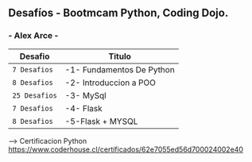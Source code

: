 ## Desafíos - Bootmcam Python, Coding Dojo.
### - Alex Arce - 


| Desafio       | Titulo                                  |
| ------------- | --------------------------------------- |
| `7 Desafios`  | -1- Fundamentos De Python               |
| `8 Desafios`  | -2- Introduccion a POO                  |
| `25 Desafios` | -3- MySql                               |
| `7 Desafios`  | -4- Flask                               |
| `8 Desafios`  | -5-Flask + MYSQL                        |


--> Certificacion Python 
<a href="https://www.coderhouse.cl/certificados/62e7055ed56d700024002e40">https://www.coderhouse.cl/certificados/62e7055ed56d700024002e40</a>
